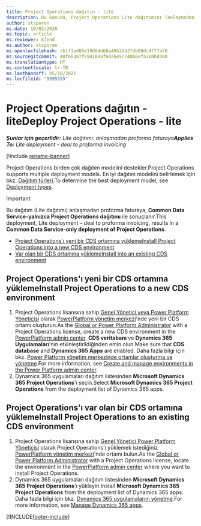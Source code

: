 ```yaml
---
title: Project Operations dağıtın - lite
description: Bu konuda, Project Operations Lite dağıtımını (anlaşmadan proforma faturaya) yükleme hakkında bilgiler sağlanmaktadır.
author: stsporen
ms.date: 10/02/2020
ms.topic: article
ms.reviewer: kfend
ms.author: stsporen
ms.openlocfilehash: cb1f1ad86e19d84d68a40b32b2fdb08dc4777a78
ms.sourcegitcommit: 40f68387f594180af64a5e5c748b6efa188bd300
ms.translationtype: HT
ms.contentlocale: tr-TR
ms.lasthandoff: 05/10/2021
ms.locfileid: "5995555"
---
```

# <a name="deploy-project-operations---lite"></a><span data-ttu-id="e4703-103">Project Operations dağıtın - lite</span><span class="sxs-lookup"><span data-stu-id="e4703-103">Deploy Project Operations - lite</span></span>

<span data-ttu-id="e4703-104">_**Şunlar için geçerlidir:** Lite dağıtımı: anlaşmadan proforma faturaya_</span><span class="sxs-lookup"><span data-stu-id="e4703-104">_**Applies To:** Lite deployment - deal to proforma invoicing_</span></span>

[!include [rename-banner](~/includes/cc-data-platform-banner.md)]

<span data-ttu-id="e4703-105">Project Operations birden çok dağıtım modelini destekler.</span><span class="sxs-lookup"><span data-stu-id="e4703-105">Project Operations supports multiple deployment models.</span></span> <span data-ttu-id="e4703-106">En iyi dağıtım modelini belirlemek için bkz. [Dağıtım türleri](determine-deployment-type.md).</span><span class="sxs-lookup"><span data-stu-id="e4703-106">To determine the best deployment model, see [Deployment types](determine-deployment-type.md).</span></span>


> [!IMPORTANT]
> <span data-ttu-id="e4703-107">Bu dağıtım (Lite dağıtımı) anlaşmadan proforma faturaya, **Common Data Service-yalnızca Project Operations dağıtımı** ile sonuçlanır.</span><span class="sxs-lookup"><span data-stu-id="e4703-107">This deployment, Lite deployment – deal to proforma invoicing, results in a **Common Data Service-only deployment of Project Operations**.</span></span>

- [<span data-ttu-id="e4703-108">Project Operations'ı yeni bir CDS ortamına yükleme</span><span class="sxs-lookup"><span data-stu-id="e4703-108">Install Project Operations into a new CDS environment</span></span>](#new)
- [<span data-ttu-id="e4703-109">Var olan bir CDS ortamına yükleme</span><span class="sxs-lookup"><span data-stu-id="e4703-109">Install into an existing CDS environment</span></span>](#existing)



## <a name="install-project-operations-to-a-new-cds-environment"></a><a name="new"></a><span data-ttu-id="e4703-110">Project Operations'ı yeni bir CDS ortamına yükleme</span><span class="sxs-lookup"><span data-stu-id="e4703-110">Install Project Operations to a new CDS environment</span></span>

1. <span data-ttu-id="e4703-111">Project Operations lisansına sahip [Genel Yönetici veya Power Platform Yöneticisi](/power-platform/admin/global-service-administrators-can-administer-without-license) olarak [PowerPlatform yönetim merkezi](https://admin.powerplatform.com)'nde yeni bir CDS ortamı oluşturun.</span><span class="sxs-lookup"><span data-stu-id="e4703-111">As the [Global or Power Platform Administrator](/power-platform/admin/global-service-administrators-can-administer-without-license) with a Project Operations license, create a new CDS environment in the [PowerPlatform admin center](https://admin.powerplatform.com).</span></span> <span data-ttu-id="e4703-112">**CDS veritabanı** ve **Dynamics 365 Uygulamaları**'nın etkinleştirildiğinden emin olun.</span><span class="sxs-lookup"><span data-stu-id="e4703-112">Make sure that **CDS database** and **Dynamics 365 Apps** are enabled.</span></span> <span data-ttu-id="e4703-113">Daha fazla bilgi için bkz. [Power Platform yönetim merkezinde ortamlar oluşturma ve yönetme](/power-platform/admin/create-environment#create-an-environment-in-the-power-platform-admin-center).</span><span class="sxs-lookup"><span data-stu-id="e4703-113">For more information, see [Create and manage environments in the Power Platform admin center](/power-platform/admin/create-environment#create-an-environment-in-the-power-platform-admin-center).</span></span>
2. <span data-ttu-id="e4703-114">Dynamics 365 uygulamaları dağıtım listesinden **Microsoft Dynamics 365 Project Operations**'ı seçin.</span><span class="sxs-lookup"><span data-stu-id="e4703-114">Select **Microsoft Dynamics 365 Project Operations** from the deployment list of Dynamics 365 apps.</span></span>


## <a name="install-project-operations-to-an-existing-cds-environment"></a><a name="existing"></a><span data-ttu-id="e4703-115">Project Operations'ı var olan bir CDS ortamına yükleme</span><span class="sxs-lookup"><span data-stu-id="e4703-115">Install Project Operations to an existing CDS environment</span></span>

1. <span data-ttu-id="e4703-116">Project Operations lisansına sahip [Genel Yönetici Power Platform Yöneticisi](/power-platform/admin/global-service-administrators-can-administer-without-license) olarak Project Operations'ı yüklemek istediğiniz [PowerPlatform yönetim merkezi](https://admin.powerplatform.com)'nde ortamı bulun.</span><span class="sxs-lookup"><span data-stu-id="e4703-116">As the [Global or Power Platform Administrator](/power-platform/admin/global-service-administrators-can-administer-without-license) with a Project Operations license, locate the environment in the [PowerPlatform admin center](https://admin.powerplatform.com) where you want to install Project Operations.</span></span>
2. <span data-ttu-id="e4703-117">Dynamics 365 uygulamaları dağıtım listesinden **Microsoft Dynamics 365 Project Operations**'ı yükleyin.</span><span class="sxs-lookup"><span data-stu-id="e4703-117">Install **Microsoft Dynamics 365 Project Operations** from the deployment list of Dynamics 365 apps.</span></span> <span data-ttu-id="e4703-118">Daha fazla bilgi için bkz. [Dynamics 365 uygulamalarını yönetme](/power-platform/admin/manage-apps).</span><span class="sxs-lookup"><span data-stu-id="e4703-118">For more information, see [Manage Dynamics 365 apps](/power-platform/admin/manage-apps).</span></span>




[!INCLUDE[footer-include](../includes/footer-banner.md)]